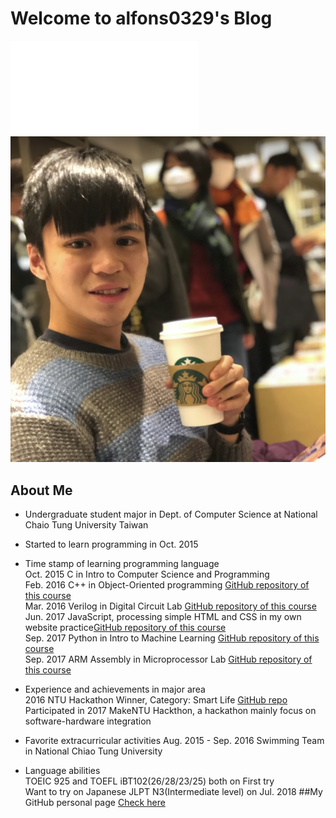 # Welcome to alfons0329's Blog
![Time now](../site/assets/javascripts/analog_clock/main.js)
![Screenshot](images/index/Myself.png)
## About Me
* Undergraduate student major in Dept. of Computer Science at National Chaio Tung University Taiwan
* Started to learn programming in Oct. 2015
* Time stamp of learning programming language <br />
Oct. 2015 C in Intro to Computer Science and Programming<br />
Feb. 2016 C++ in Object-Oriented programming [GitHub repository of this course](https://github.com/Alfons0329/OOP_Spring_2016)<br />
Mar. 2016 Verilog in Digital Circuit Lab [GitHub repository of this course](https://github.com/Alfons0329/DLAB_Fall_2016)<br />
Jun. 2017 JavaScript, processing simple HTML and CSS in my own website practice[GitHub repository of this course](https://github.com/Alfons0329/Web_Design_Practice)<br />
Sep. 2017 Python in Intro to Machine Learning [GitHub repository of this course](https://github.com/Alfons0329/Machine_Learning_Fall_2017)<br />
Sep. 2017 ARM Assembly in Microprocessor Lab [GitHub repository of this course](https://github.com/Alfons0329/MPSLab_Fall_2017)

* Experience and achievements in major area <br />
2016 NTU Hackathon Winner, Category: Smart Life [GitHub repo]() <br />
Participated in 2017 MakeNTU Hackthon, a hackathon mainly focus on software-hardware integration

* Favorite extracurricular activities
Aug. 2015 - Sep. 2016 Swimming Team in National Chiao Tung University
* Language abilities <br />
TOEIC 925 and TOEFL iBT102(26/28/23/25) both on First try <br />
Want to try on Japanese JLPT N3(Intermediate level) on Jul. 2018
##My GitHub personal page
[Check here](https://github.com/Alfons0329)
